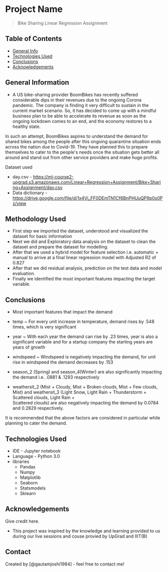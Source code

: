 # Project Name
> Bike Sharing Linear Regression Assignment


## Table of Contents
* [General Info](#general-information)
* [Technologies Used](#technologies-used)
* [Conclusions](#conclusions)
* [Acknowledgements](#acknowledgements)

<!-- You can include any other section that is pertinent to your problem -->

## General Information
- A US bike-sharing provider BoomBikes has recently suffered considerable dips in their revenues due to the ongoing Corona pandemic. The company is finding it very difficult to sustain in the current market scenario. So, it has decided to come up with a mindful business plan to be able to accelerate its revenue as soon as the ongoing lockdown comes to an end, and the economy restores to a healthy state. 

In such an attempt, BoomBikes aspires to understand the demand for shared bikes among the people after this ongoing quarantine situation ends across the nation due to Covid-19. They have planned this to prepare themselves to cater to the people's needs once the situation gets better all around and stand out from other service providers and make huge profits.

Dataset used

- day.csv - https://ml-course2-upgrad.s3.amazonaws.com/Linear+Regression+Assignment/Bike+Sharing+Assignment/day.csv
- Data dictionary - https://drive.google.com/file/d/1x4Vi_FF0DEmTN1Cf6BnPHUuQP9p0s0Pz/view

<!-- You don't have to answer all the questions - just the ones relevant to your project. -->
## Methodology Used
- First step we imported the dataset, understood and visualized the dataset for basic information
- Next we did and Exploratory data analysis on the dataset to clean the dataset and prepare the dataset for modelling. 
- After that we used a hybrid model for feature selection i.e. automatic + manual to arrive at a final linear regression model with Adjusted R2 of 0.827
- After that we did residual analysis, prediction on the test data and model evaluation. 
- Finally we identified the most important features impacting the target variable. 

## Conclusions
- Most important features that impact the demand

- temp ~ For every unit increase in temperature, demand rises by .548 times, which is very significant
- year ~ With each year the demand can rise by .23 times, year is also a significant variable and for a startup company the
    starting years are years of growth
- windspeed ~ Windspeed is negatively impacting the demand, for unit rise in windspeed the demand decreases by .153
- season_2 (Spring) and season_4(Winter) are also significantly impacting the demand i.e. .0881 & .1293 respectively
- weathersit_2 (Mist + Cloudy, Mist + Broken clouds, Mist + Few clouds, Mist) and weathersit_3 (Light Snow, Light Rain + Thunderstorm + Scattered clouds, Light Rain +  
  Scattered clouds) are also negatively impacting the demand by 0.0784 and 0.2829 respectively.

It is recommended that the above factors are considered in particular while planning to cater the demand.

<!-- You don't have to answer all the questions - just the ones relevant to your project. -->


## Technologies Used
- IDE - Jupyter notebook
- Language - Python 3.0
- libraries
    - Pandas
    - Numpy
    - Matplotlib
    - Seaborn
    - Statsmodels
    - Sklearn

<!-- As the libraries versions keep on changing, it is recommended to mention the version of library used in this project -->

## Acknowledgements
Give credit here.
- This project was inspired by the knowledge and learning provided to us during our live sessions and couse provied by UpGrad and IIIT(B)


## Contact
Created by [@gautamjoshi1984] - feel free to contact me!


<!-- Optional -->
<!-- ## License -->
<!-- This project is open source and available under the [... License](). -->

<!-- You don't have to include all sections - just the one's relevant to your project -->